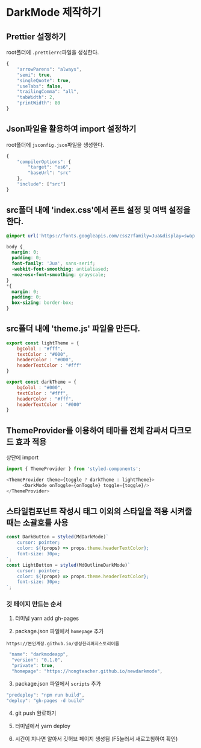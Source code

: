 # DarkMode 제작하기

## Prettier 설정하기
root폴더에 `.prettierrc`파일을 생성한다.
```javascript
{
    "arrowParens": "always",
    "semi": true,
    "singleQuote": true,
    "useTabs": false,
    "trailingComma": "all",
    "tabWidth": 2,
    "printWidth": 80
}
```

## Json파일을 활용하여 import 설정하기
root폴더에 `jsconfig.json`파일을 생성한다.
```javascript
{
    "compilerOptions": {
        "target": "es6",
        "baseUrl": "src"
    },
    "include": ["src"]
}
```

## src폴더 내에 'index.css'에서 폰트 설정 및 여백 설정을 한다.
```css
@import url('https://fonts.googleapis.com/css2?family=Jua&display=swap');

body {
  margin: 0;
  padding: 0;
  font-family: 'Jua', sans-serif;
  -webkit-font-smoothing: antialiased;
  -moz-osx-font-smoothing: grayscale;
}
*{
  margin: 0;
  padding: 0;
  box-sizing: border-box;
}
```

## src폴더 내에 'theme.js' 파일을 만든다.
```javascript
export const lightTheme = {
    bgColol : "#fff",
    textColor : "#000",
    headerColor : "#000",
    headerTextColor : "#fff"
}

export const darkTheme = {
    bgColol : "#000",
    textColor : "#fff",
    headerColor : "#fff",
    headerTextColor : "#000"
}
```

## ThemeProvider를 이용하여 테마를 전체 감싸서 다크모드 효과 적용
 상단에 import
 ```javascript
 import { ThemeProvider } from 'styled-components';
 ```
```javascript
<ThemeProvider theme={toggle ? darkTheme : lightTheme}>
      <DarkMode onToggle={onToggle} toggle={toggle}/>
</ThemeProvider>
```

## 스타일컴포넌트 작성시 태그 이외의 스타일을 적용 시켜줄 때는 소괄호를 사용
```javascript
const DarkButton = styled(MdDarkMode)`
    cursor: pointer;
    color: ${(props) => props.theme.headerTextColor};
    font-size: 30px;
`;
const LightButton = styled(MdOutlineDarkMode)`
    cursor: pointer;
    color: ${(props) => props.theme.headerTextColor};
    font-size: 30px;
`;
```

### 깃 페이지 만드는 순서
1. 터미널 yarn add gh-pages

2. package.json 파일에서 `homepage` 추가
```
https://본인계정.github.io/생성한리퍼지스토리이름
```
```javascript
 "name": "darkmodeapp",
  "version": "0.1.0",
  "private": true,
  "homepage": "https://hongteacher.github.io/newdarkmode",
```

3. package.json 파일에서 `scripts` 추가
```javascript
"predeploy": "npm run build",
"deploy": "gh-pages -d build"
```

4. git push 완료하기

5. 터미널에서 yarn deploy

6. 시간이 지나면 알아서 깃허브 페이지 생성됨 
   (F5눌러서 새로고침하여 확인)
